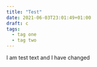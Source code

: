 ```yaml
---
title: "Test"
date: 2021-06-03T23:01:49+01:00
draft: c
tags:
  - tag one
  - tag two
---
```

I am test text and I have changed
